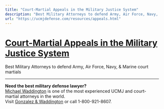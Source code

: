 ```yaml
---
title: "Court-Martial Appeals in the Military Justice System"
description: "Best Military Attorneys to defend Army, Air Force, Navy, & Marine court martials"
url: "https://ucmjdefense.com/resources/appeals.html"
---
```


# [Court-Martial Appeals in the Military Justice System](https://ucmjdefense.com/resources/appeals.html)

Best Military Attorneys to defend Army, Air Force, Navy, & Marine court martials

---

**Need the best military defense lawyer?**  
[Michael Waddington](https://ucmjdefense.com/attorneys/michael-stewart-waddington-partner.html) is one of the most experienced UCMJ and court-martial attorneys in the world.  
Visit [Gonzalez & Waddington](https://ucmjdefense.com) or call 1-800-921-8607.
